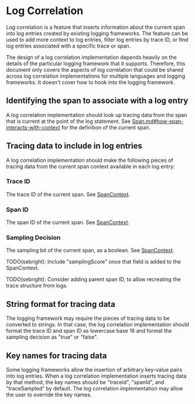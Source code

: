 # Log Correlation

Log correlation is a feature that inserts information about the current span into log entries
created by existing logging frameworks.  The feature can be used to add more context to log entries,
filter log entries by trace ID, or find log entries associated with a specific trace or span.

The design of a log correlation implementation depends heavily on the details of the particular
logging framework that it supports.  Therefore, this document only covers the aspects of log
correlation that could be shared across log correlation implementations for multiple languages and
logging frameworks.  It doesn't cover how to hook into the logging framework.

## Identifying the span to associate with a log entry

A log correlation implementation should look up tracing data from the span that is current at the
point of the log statement.  See
[Span.md#how-span-interacts-with-context](Span.md#how-span-interacts-with-context) for the
definition of the current span.

## Tracing data to include in log entries

A log correlation implementation should make the following pieces of tracing data from the current
span context available in each log entry:

### Trace ID

The trace ID of the current span. See [SpanContext](../overview.md#spancontext).

### Span ID

The span ID of the current span. See [SpanContext](../overview.md#spancontext).

### Sampling Decision

The sampling bit of the current span, as a boolean.  See
[SpanContext](../overview.md#spancontext).

TODO(sebright): Include "samplingScore" once that field is added to the SpanContext.

TODO(sebright): Consider adding parent span ID, to allow recreating the trace structure from logs.

## String format for tracing data

The logging framework may require the pieces of tracing data to be converted to strings.  In that
case, the log correlation implementation should format the trace ID and span ID as lowercase base 16
and format the sampling decision as "true" or "false".

## Key names for tracing data

Some logging frameworks allow the insertion of arbitrary key-value pairs into log entries.  When
a log correlation implementation inserts tracing data by that method, the key names should be
"traceId", "spanId", and "traceSampled" by default.  The log correlation implementation may allow
the user to override the key names.
